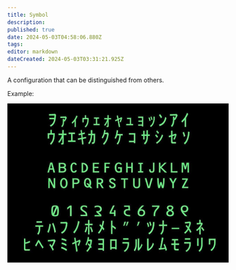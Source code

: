 ```yaml
---
title: Symbol
description: 
published: true
date: 2024-05-03T04:58:06.880Z
tags: 
editor: markdown
dateCreated: 2024-05-03T03:31:21.925Z
---
```


A configuration that can be distinguished from others.

Example:

![](/images/symbols.png)